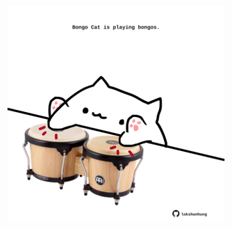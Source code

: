 <!-- built at 08/06/2024, 04:00:49 UTC -->
<p align="center">
  <img width="500" height="500" src="./ReadmeImage.svg">
</p>
